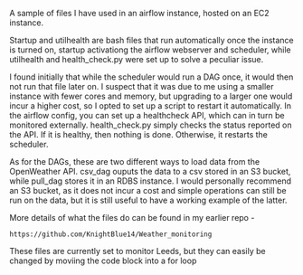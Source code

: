 A sample of files I have used in an airflow instance, hosted on an EC2 instance.

Startup and utilhealth are bash files that run automatically once the instance is turned on, startup activationg the airflow webserver and scheduler, while utilhealth and health_check.py were set up to solve a peculiar issue.

I found initially that while the scheduler would run a DAG once, it would then not run that file later on. I suspect that it was due to me using a smaller instance with fewer cores and memory, but upgrading to a larger one would incur a higher cost, so I opted to set up a script to restart it automatically. In the airflow config, you can set up a healthcheck API, which can in turn be monitored externally. health_check.py simply checks the status reported on the API. If it is healthy, then nothing is done. Otherwise, it restarts the scheduler.

As for the DAGs, these are two different ways to load data from the OpenWeather API. csv_dag ouputs the data to a csv stored in an S3 bucket, while pull_dag stores it in an RDBS instance. I would personally recommend an S3 bucket, as it does not incur a cost and simple operations can still be run on the data, but it is still useful to have a working example of the latter.

More details of what the files do can be found in my earlier repo -
```
https://github.com/KnightBlue14/Weather_monitoring
```
These files are currently set to monitor Leeds, but they can easily be changed by moviing the code block into a for loop
